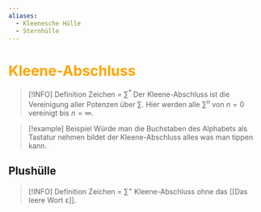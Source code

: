 ```yaml
---
aliases:
  - Kleenesche Hülle
  - Sternhülle
---
```

# <font color = "orange">Kleene-Abschluss</font>
>[!INFO] Definition
>Zeichen = $\sum^*$
>Der Kleene-Abschluss ist die Vereinigung aller Potenzen über $\sum$. Hier werden alle $\sum^n$ von $n=0$ vereinigt bis $n = \infty$.

>[!example] Beispiel
>Würde man die Buchstaben des Alphabets als Tastatur nehmen bildet der Kleene-Abschluss alles was man tippen kann.
## Plushülle
>[!INFO] Definition
>Zeichen = $\sum^+$
>Kleene-Abschluss ohne das [[Das leere Wort ε]].

